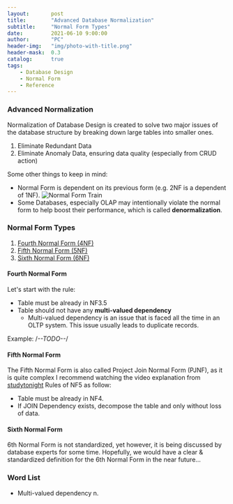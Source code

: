 ```yaml
---
layout:       post
title:        "Advanced Database Normalization"
subtitle:     "Normal Form Types"
date:         2021-06-10 9:00:00
author:       "PC"
header-img:   "img/photo-with-title.png"
header-mask:  0.3
catalog:      true
tags:
    - Database Design
    - Normal Form
    - Reference
---
```


### Advanced Normalization

Normalization of Database Design is created to solve two major issues of the database structure by breaking down large tables into smaller ones.
1. Eliminate Redundant Data
2. Eliminate Anomaly Data, ensuring data quality (especially from CRUD action)

Some other things to keep in mind:
- Normal Form is dependent on its previous form (e.g. 2NF is a dependent of 1NF).
![Normal Form Train](../../../../img/nf_train.PNG)
- Some Databases, especially OLAP may intentionally violate the normal form to help boost their performance, which is called **denormalization**.

### Normal Form Types
1. [Fourth Normal Form (4NF)](#fourth-normal-form)
2. [Fifth Normal Form (5NF)](#fifth-normal-form)
3. [Sixth Normal Form (6NF)](#sixth-normal-form)

#### Fourth Normal Form

Let's start with the rule:
- Table must be already in NF3.5
- Table should not have any **multi-valued dependency**
    - Multi-valued dependency is an issue that is faced all the time in an OLTP system. This issue usually leads to duplicate records.

Example:
    /*--TODO--*/

#### Fifth Normal Form

The Fifth Normal Form is also called Project Join Normal Form (PJNF), as it is quite complex I recommend watching the video explanation from [studytonight](https://youtu.be/mbj3HSK28Kk)
Rules of NF5 as follow:
- Table must be already in NF4.
- If JOIN Dependency exists, decompose the table and only without loss of data.

#### Sixth Normal Form

6th Normal Form is not standardized, yet however, it is being discussed by database experts for some time. Hopefully, we would have a clear & standardized definition for the 6th Normal Form in the near future...

### Word List

 * Multi-valued dependency n. 